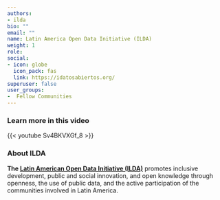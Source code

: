 ```yaml
---
authors:
- ilda
bio: ""
email: ""
name: Latin America Open Data Initiative (ILDA)
weight: 1
role: 
social:
- icon: globe
  icon_pack: fas
  link: https://idatosabiertos.org/
superuser: false
user_groups:
-  Fellow Communities
---
```


### Learn more in this video

{{< youtube Sv4BKVXGf_8 >}} 

### About ILDA

**The [Latin American Open Data Initiative (ILDA)](https://idatosabiertos.org/)** promotes inclusive development, public and social innovation, and open knowledge through openness, the use of public data, and the active participation of the communities involved in Latin America.


